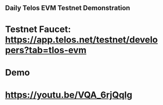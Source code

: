 

## Daily Telos EVM Testnet Demonstration

# Testnet Faucet: https://app.telos.net/testnet/developers?tab=tlos-evm


# Demo
# https://youtu.be/VQA_6rjQqIg



